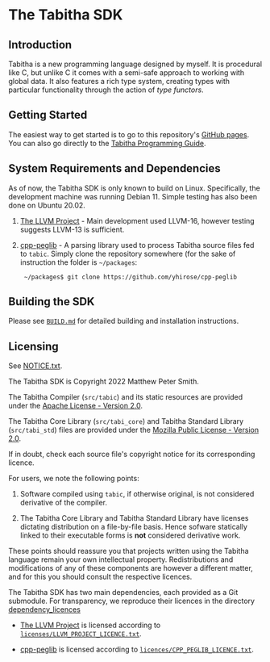 # The Tabitha SDK 

## Introduction

Tabitha is a new programming language designed by myself. 
It is procedural like C, but unlike C it comes with a semi-safe approach to working with global data. 
It also features a rich type system, creating types with particular functionality through the action of *type functors*. 

## Getting Started

The easiest way to get started is to go to this repository's [GitHub pages](https://deltaboybz.github.io/tabitha-sdk). 
You can also go directly to the [Tabitha Programming Guide](https://deltaboybz.github.io/tabitha-sdk/guide/introduction.html). 

## System Requirements and Dependencies
As of now, the Tabitha SDK is only known to build on Linux. 
Specifically, the development machine was running Debian 11. 
Simple testing has also been done on Ubuntu 20.02. 

1. [The LLVM Project](https://github.com/llvm/llvm-project) - Main development used LLVM-16, however testing suggests LLVM-13 is sufficient. 

2. [cpp-peglib](https://github.com/yhirose/cpp-peglib) - A parsing library used to process Tabitha source files fed to `tabic`.
    Simply clone the repository somewhere (for the sake of instruction the folder is `~/packages`:
    
        ~/packages$ git clone https://github.com/yhirose/cpp-peglib

## Building the SDK  
Please see [`BUILD.md`](BUILD.md) for detailed building and installation instructions.  

## Licensing

See [NOTICE.txt](NOTICE.txt).

The Tabitha SDK is Copyright 2022 Matthew Peter Smith.

The Tabitha Compiler (`src/tabic`) and its static resources are provided under the [Apache License - Version 2.0](APACHE_LICENSE_V2.txt).

The Tabitha Core Library (`src/tabi_core`) and Tabitha Standard Library (`src/tabi_std`) files are provided under the [Mozilla Public License - Version 2.0](MOZILLA_PUBLIC_LICENSE_V2.txt). 

If in doubt, check each source file's copyright notice for its corresponding licence. 

For users, we note the following points: 

1. Software compiled using `tabic`, if otherwise original, is not considered derivative of the compiler. 
   
2. The Tabitha Core Library and Tabitha Standard Library have licenses dictating distribution on a file-by-file basis. 
   Hence sofware statically linked to their executable forms is **not**  considered derivative work.

These points should reassure you that projects written using the Tabitha language remain your own intellectual property. 
Redistributions and modifications of any of these components are however a different matter, 
and for this you should consult the respective licences. 

The Tabitha SDK has two main dependencies, each provided as a Git submodule. 
For transparency, we reproduce their licences in the directory [dependency_licences](dependency_licences)

- [The LLVM Project](llvm-project) is licensed according to [`licenses/LLVM_PROJECT_LICENCE.txt`](licences/LLVM_PROJECT_LICENCE.txt). 
  
- [cpp-peglib](cpp-peglib) is licensed according to [`licences/CPP_PEGLIB_LICENCE.txt`](licences/CPP_PEGLIB_LICENCE.txt). 


